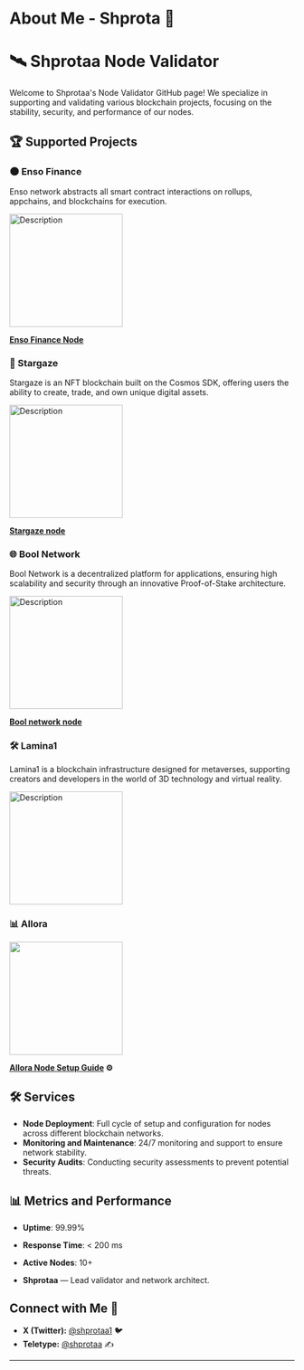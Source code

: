 # About Me - Shprota 🚀

# 🛰️ Shprotaa Node Validator

Welcome to Shprotaa's Node Validator GitHub page! We specialize in supporting and validating various blockchain projects, focusing on the stability, security, and performance of our nodes.

## 🏆 Supported Projects

### 🌑 Enso Finance 
Enso network abstracts all smart contract interactions on rollups, appchains, and blockchains for execution.

<img src="https://github.com/user-attachments/assets/d0ea10e3-eb13-4208-8369-95c68fd0c635" alt="Description" width="200" height="200">

**[Enso Finance Node](https://github.com/shprotaa/ensofinance)**

### 🌌 Stargaze
Stargaze is an NFT blockchain built on the Cosmos SDK, offering users the ability to create, trade, and own unique digital assets.

<img src="https://s2.coinmarketcap.com/static/img/coins/200x200/16842.png" alt="Description" width="200" height="200">

**[Stargaze node](https://teletype.in/@shprotaa/H8aLOiqyZWN)**

### 🌐 Bool Network
Bool Network is a decentralized platform for applications, ensuring high scalability and security through an innovative Proof-of-Stake architecture.

<img src="https://avatars.githubusercontent.com/u/54806402?s=280&v=4" alt="Description" width="200" height="200">

**[Bool network node](https://teletype.in/@shprotaa/piLCAbIm3ED)**

### 🛠️ Lamina1
Lamina1 is a blockchain infrastructure designed for metaverses, supporting creators and developers in the world of 3D technology and virtual reality.

<img src="https://pbs.twimg.com/profile_images/1645263036838731781/Ym7t0jrO_400x400.png" alt="Description" width="200" height="200">

### 📊 Allora

<img src="https://pbs.twimg.com/profile_images/1793726657783812096/sDRnXVCd_400x400.jpg" width="200" height="200">

**[Allora Node Setup Guide](https://teletype.in/@shprotaa/ruUM7q2GkAd) ⚙️**

## 🛠️ Services

- **Node Deployment**: Full cycle of setup and configuration for nodes across different blockchain networks.
- **Monitoring and Maintenance**: 24/7 monitoring and support to ensure network stability.
- **Security Audits**: Conducting security assessments to prevent potential threats.

## 📊 Metrics and Performance

- **Uptime**: 99.99%
- **Response Time**: < 200 ms
- **Active Nodes**: 10+

- **Shprotaa** — Lead validator and network architect.

## Connect with Me 🤝

- **X (Twitter):** [@shprotaa1](https://x.com/shprotaa1) 🐦
- **Teletype:** [@shprotaa](https://teletype.in/@shprotaa) ✍️

---
